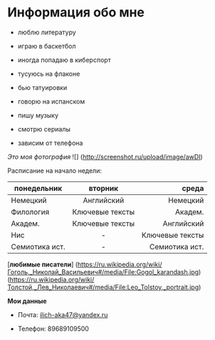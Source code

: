 # Информация обо мне


+ люблю литературу 
- играю в баскетбол
+ иногда попадаю в киберспорт 
- тусуюсь на флаконе 
+ бью татуировки 
- говорю на испанском 
+ пишу музыку 
- смотрю сериалы 
+ зависим от телефона

*Это моя фотография*
![] (http://screenshot.ru/upload/image/awDI)

Расписание на начало недели: 

понедельник|вторник|среда
---|:---:|---:
Немецкий|Английский|Немецкий
Филология|Ключевые тексты|Академ.
Академ.|Ключевые тексты|Английский
Нис|-|Ключевые тексты
Семиотика ист.|-|Семиотика ист.

[]()
[__любимые писатели__] (https://ru.wikipedia.org/wiki/Гоголь,_Николай_Васильевич#/media/File:Gogol_karandash.jpg)
(https://ru.wikipedia.org/wiki/Толстой,_Лев_Николаевич#/media/File:Leo_Tolstoy,_portrait.jpg)

__Мои данные__
- Почта: ilich-aka47@yandex.ru
* Телефон: 89689109500
